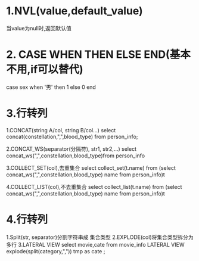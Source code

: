 # 1.NVL(value,default_value)
当value为null时,返回默认值
# 2. CASE WHEN THEN ELSE END(基本不用,if可以替代)
case sex when '男' then 1 else 0 end
# 3.行转列
<!-- 将列拼接显示 -->
1.CONCAT(string A/col, string B/col…)
select concat(constellation,",",blood_type) from person_info;

2.CONCAT_WS(separator(分隔符), str1, str2,...)
select concat_ws(",",constellation,blood_type)from person_info
<!-- 下面两个只接受基本数据类型 -->
3.COLLECT_SET(col),去重集合
select collect_set(t.name)
from (select concat_ws(",",constellation,blood_type) name from person_info)t

4.COLLECT_LIST(col),不去重集合
select collect_list(t.name)
from (select concat_ws(",",constellation,blood_type) name from person_info)t

# 4.行转列
1.Split(str, separator)分割字符串成 集合类型
2.EXPLODE(col)将集合类型拆分为多行
3.LATERAL VIEW
select movie,cate from movie_info
LATERAL VIEW  explode(split(category,",")) tmp as cate ;
